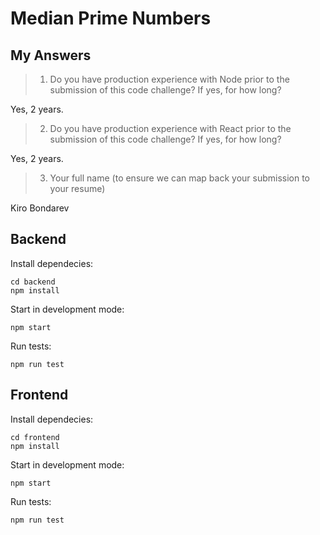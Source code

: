 # Median Prime Numbers

## My Answers

> 1. Do you have production experience with Node prior to the submission of this code challenge? If yes, for how long?

Yes, 2 years.

> 2. Do you have production experience with React prior to the submission of this code challenge? If yes, for how long?

Yes, 2 years.

> 3. Your full name (to ensure we can map back your submission to your resume)

Kiro Bondarev

## Backend

Install dependecies:

```shell
cd backend
npm install
```

Start in development mode:

```shell
npm start
```

Run tests:

```shell
npm run test
```

## Frontend

Install dependecies:

```shell
cd frontend
npm install
```

Start in development mode:

```shell
npm start
```

Run tests:

```shell
npm run test
```
